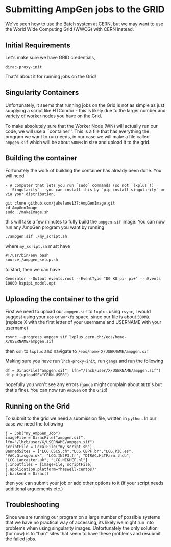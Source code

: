 Submitting AmpGen jobs to the GRID
===

We've seen how to use the Batch system at CERN, but we may want to use the World Wide Computing Grid (WWCG) with CERN instead.

Initial Requirements
---

Let's make sure we have GRID credentials, 
```
dirac-proxy-init
```

That's about it for running jobs on the Grid!

Singularity Containers
---

Unfortunately, it seems that running jobs on the Grid is not as simple as just supplying a script like HTCondor - this is likely due to the larger number and variety of worker nodes you have on the Grid.

To make absolutely sure that the Worker Node (WN) will actually run our code, we will use a ``container''. This is a file that has everything the program we want to run needs, in our case we will make a file called `ampgen.sif` which will be about `500MB` in size and upload it to the grid. 

Building the container
---

Fortunately the work of building the container has already been done. You will need 

    - A computer that lets you run `sudo` commands (so not `lxplus`!)
    - `Singularity` - you can install this by `pip install singularity` or via your distribution.

```
git clone github.com/jakelane137:AmpGenImage.git
cd AmpGenImage
sudo ./makeImage.sh
```

this will take a few minutes to fully build the `ampgen.sif` image. You can now run any AmpGen program you want by running

```
./ampgen.sif ./my_script.sh
```

where `my_script.sh` must have 

```
#!/usr/bin/env bash
source /ampgen_setup.sh
```

to start, then we can have

```
Generator --Output events.root --EventType "D0 K0 pi- pi+" --nEvents 10000 kspipi_model.opt
```

Uploading the container to the grid
---

First we need to upload our `ampgen.sif` to `lxplus` using `rsync`, I would suggest using your `eos` or `workfs` space, since our file is about `500MB`.
(replace X with the first letter of your username and USERNAME with your username)
```
rsync --progress ampgen.sif lxplus.cern.ch:/eos/home-X/USERNAME/ampgen.sif
```
then `ssh` to `lxplus` and navigate to `/eos/home-X/USERNAME/ampgen.sif`

Making sure you have run `lhcb-proxy-init`, run `ganga` and run the following

```
df = DiracFile("ampgen.sif", lfn="/lhcb/user/X/USERNAME/ampgen.sif")
df.put(uploadSE="CERN-USER")
```
hopefully you won't see any errors (`ganga` might complain about `GUID`'s but that's fine). 
You can now run `AmpGen` on the `Grid`!

Running on the Grid
---

To submit to the grid we need a submission file, written in `python`. In our case we need the following

```
j = Job("my_AmpGen_Job")
imageFile = DiracFile("ampgen.sif", lfn="/lhcb/user/X/USERNAME/ampgen.sif")
scriptFile = LocalFile("my_script.sh")
BannedSites = ["LCG.CSCS.ch","LCG.CBPF.br","LCG.PIC.es", "VAC.Glasgow.uk", "LCG.IN2P3.fr", "DIRAC.HLTFarm.lhcb", "LCG.Lancaster.uk", "LCG.NIKHEF.nl"]
j.inputfiles = [imageFile, scriptFile]
j.application.platform="haswell-centos7"
j.backend = Dirac()
```
then you can submit your job or add other options to it (if your script needs additional arguements etc.)


Troubleshooting
---

Since we are running our program on a large number of possible systems that we have no practical way of accessing, its likely we might run into problems when using singularity images. Unfortunately the only solution (for now) is to "ban" sites that seem to have these problems and resubmit the failed jobs. 
